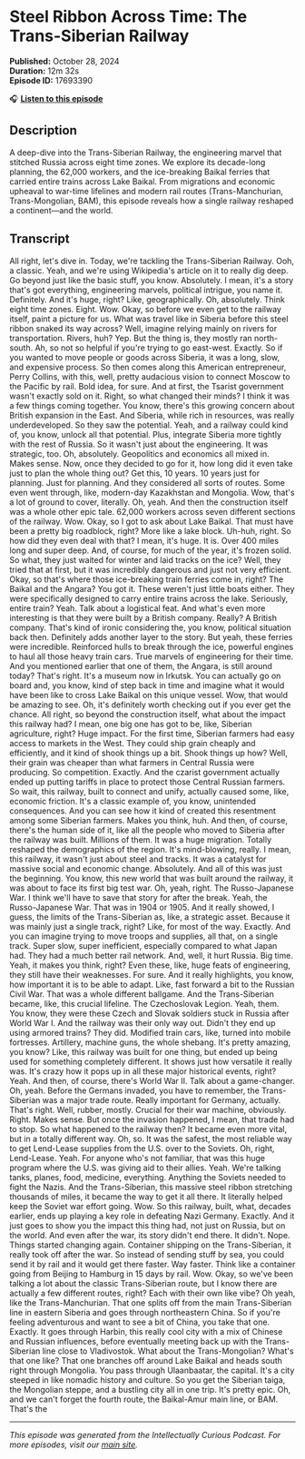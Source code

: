 # Steel Ribbon Across Time: The Trans-Siberian Railway

**Published:** October 28, 2024  
**Duration:** 12m 32s  
**Episode ID:** 17693390

🎧 **[Listen to this episode](https://intellectuallycurious.buzzsprout.com/2529712/episodes/17693390-steel-ribbon-across-time-the-trans-siberian-railway)**

## Description

A deep-dive into the Trans-Siberian Railway, the engineering marvel that stitched Russia across eight time zones. We explore its decade-long planning, the 62,000 workers, and the ice-breaking Baikal ferries that carried entire trains across Lake Baikal. From migrations and economic upheaval to war-time lifelines and modern rail routes (Trans-Manchurian, Trans-Mongolian, BAM), this episode reveals how a single railway reshaped a continent—and the world.

## Transcript

All right, let's dive in. Today, we're tackling the Trans-Siberian Railway. Ooh, a classic. Yeah, and we're using Wikipedia's article on it to really dig deep. Go beyond just like the basic stuff, you know. Absolutely. I mean, it's a story that's got everything, engineering marvels, political intrigue, you name it. Definitely. And it's huge, right? Like, geographically. Oh, absolutely. Think eight time zones. Eight. Wow. Okay, so before we even get to the railway itself, paint a picture for us. What was travel like in Siberia before this steel ribbon snaked its way across? Well, imagine relying mainly on rivers for transportation. Rivers, huh? Yep. But the thing is, they mostly ran north-south. Ah, so not so helpful if you're trying to go east-west. Exactly. So if you wanted to move people or goods across Siberia, it was a long, slow, and expensive process. So then comes along this American entrepreneur, Perry Collins, with this, well, pretty audacious vision to connect Moscow to the Pacific by rail. Bold idea, for sure. And at first, the Tsarist government wasn't exactly sold on it. Right, so what changed their minds? I think it was a few things coming together. You know, there's this growing concern about British expansion in the East. And Siberia, while rich in resources, was really underdeveloped. So they saw the potential. Yeah, and a railway could kind of, you know, unlock all that potential. Plus, integrate Siberia more tightly with the rest of Russia. So it wasn't just about the engineering. It was strategic, too. Oh, absolutely. Geopolitics and economics all mixed in. Makes sense. Now, once they decided to go for it, how long did it even take just to plan the whole thing out? Get this, 10 years. 10 years just for planning. Just for planning. And they considered all sorts of routes. Some even went through, like, modern-day Kazakhstan and Mongolia. Wow, that's a lot of ground to cover, literally. Oh, yeah. And then the construction itself was a whole other epic tale. 62,000 workers across seven different sections of the railway. Wow. Okay, so I got to ask about Lake Baikal. That must have been a pretty big roadblock, right? More like a lake block. Uh-huh, right. So how did they even deal with that? I mean, it's huge. It is. Over 400 miles long and super deep. And, of course, for much of the year, it's frozen solid. So what, they just waited for winter and laid tracks on the ice? Well, they tried that at first, but it was incredibly dangerous and just not very efficient. Okay, so that's where those ice-breaking train ferries come in, right? The Baikal and the Angara? You got it. These weren't just little boats either. They were specifically designed to carry entire trains across the lake. Seriously, entire train? Yeah. Talk about a logistical feat. And what's even more interesting is that they were built by a British company. Really? A British company. That's kind of ironic considering the, you know, political situation back then. Definitely adds another layer to the story. But yeah, these ferries were incredible. Reinforced hulls to break through the ice, powerful engines to haul all those heavy train cars. True marvels of engineering for their time. And you mentioned earlier that one of them, the Angara, is still around today? That's right. It's a museum now in Irkutsk. You can actually go on board and, you know, kind of step back in time and imagine what it would have been like to cross Lake Baikal on this unique vessel. Wow, that would be amazing to see. Oh, it's definitely worth checking out if you ever get the chance. All right, so beyond the construction itself, what about the impact this railway had? I mean, one big one has got to be, like, Siberian agriculture, right? Huge impact. For the first time, Siberian farmers had easy access to markets in the West. They could ship grain cheaply and efficiently, and it kind of shook things up a bit. Shook things up how? Well, their grain was cheaper than what farmers in Central Russia were producing. So competition. Exactly. And the czarist government actually ended up putting tariffs in place to protect those Central Russian farmers. So wait, this railway, built to connect and unify, actually caused some, like, economic friction. It's a classic example of, you know, unintended consequences. And you can see how it kind of created this resentment among some Siberian farmers. Makes you think, huh. And then, of course, there's the human side of it, like all the people who moved to Siberia after the railway was built. Millions of them. It was a huge migration. Totally reshaped the demographics of the region. It's mind-blowing, really. I mean, this railway, it wasn't just about steel and tracks. It was a catalyst for massive social and economic change. Absolutely. And all of this was just the beginning. You know, this new world that was built around the railway, it was about to face its first big test war. Oh, yeah, right. The Russo-Japanese War. I think we'll have to save that story for after the break. Yeah, the Russo-Japanese War. That was in 1904 or 1905. And it really showed, I guess, the limits of the Trans-Siberian as, like, a strategic asset. Because it was mainly just a single track, right? Like, for most of the way. Exactly. And you can imagine trying to move troops and supplies, all that, on a single track. Super slow, super inefficient, especially compared to what Japan had. They had a much better rail network. And, well, it hurt Russia. Big time. Yeah, it makes you think, right? Even these, like, huge feats of engineering, they still have their weaknesses. For sure. And it really highlights, you know, how important it is to be able to adapt. Like, fast forward a bit to the Russian Civil War. That was a whole different ballgame. And the Trans-Siberian became, like, this crucial lifeline. The Czechoslovak Legion. Yeah, them. You know, they were these Czech and Slovak soldiers stuck in Russia after World War I. And the railway was their only way out. Didn't they end up using armored trains? They did. Modified train cars, like, turned into mobile fortresses. Artillery, machine guns, the whole shebang. It's pretty amazing, you know? Like, this railway was built for one thing, but ended up being used for something completely different. It shows just how versatile it really was. It's crazy how it pops up in all these major historical events, right? Yeah. And then, of course, there's World War II. Talk about a game-changer. Oh, yeah. Before the Germans invaded, you have to remember, the Trans-Siberian was a major trade route. Really important for Germany, actually. That's right. Well, rubber, mostly. Crucial for their war machine, obviously. Right. Makes sense. But once the invasion happened, I mean, that trade had to stop. So what happened to the railway then? It became even more vital, but in a totally different way. Oh, so. It was the safest, the most reliable way to get Lend-Lease supplies from the U.S. over to the Soviets. Oh, right, Lend-Lease. Yeah. For anyone who's not familiar, that was this huge program where the U.S. was giving aid to their allies. Yeah. We're talking tanks, planes, food, medicine, everything. Anything the Soviets needed to fight the Nazis. And the Trans-Siberian, this massive steel ribbon stretching thousands of miles, it became the way to get it all there. It literally helped keep the Soviet war effort going. Wow. So this railway, built, what, decades earlier, ends up playing a key role in defeating Nazi Germany. Exactly. And it just goes to show you the impact this thing had, not just on Russia, but on the world. And even after the war, its story didn't end there. It didn't. Nope. Things started changing again. Container shipping on the Trans-Siberian, it really took off after the war. So instead of sending stuff by sea, you could send it by rail and it would get there faster. Way faster. Think like a container going from Beijing to Hamburg in 15 days by rail. Wow. Okay, so we've been talking a lot about the classic Trans-Siberian route, but I know there are actually a few different routes, right? Each with their own like vibe? Oh yeah, like the Trans-Manchurian. That one splits off from the main Trans-Siberian line in eastern Siberia and goes through northeastern China. So if you're feeling adventurous and want to see a bit of China, you take that one. Exactly. It goes through Harbin, this really cool city with a mix of Chinese and Russian influences, before eventually meeting back up with the Trans-Siberian line close to Vladivostok. What about the Trans-Mongolian? What's that one like? That one branches off around Lake Baikal and heads south right through Mongolia. You pass through Ulaanbaatar, the capital. It's a city steeped in like nomadic history and culture. So you get the Siberian taiga, the Mongolian steppe, and a bustling city all in one trip. It's pretty epic. Oh, and we can't forget the fourth route, the Baikal-Amur main line, or BAM. That's the

---
*This episode was generated from the Intellectually Curious Podcast. For more episodes, visit our [main site](https://intellectuallycurious.buzzsprout.com).*
